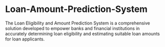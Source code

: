 # Loan-Amount-Prediction-System
The Loan Eligibility and Amount Prediction System is a comprehensive solution developed to empower banks and financial institutions in accurately determining loan eligibility and estimating suitable loan amounts for loan applicants.
